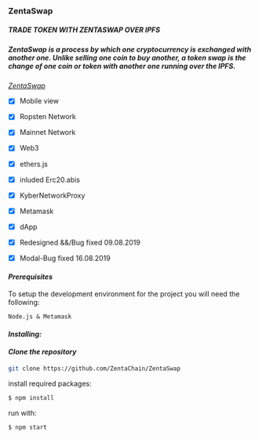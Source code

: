 ### ZentaSwap 

##### *TRADE TOKEN WITH ZENTASWAP OVER IPFS*

##### *ZentaSwap is a process by which one cryptocurrency is exchanged with another one. Unlike selling one coin to buy another, a token swap is the change of one coin or token with another one running over the IPFS.*


*[ZentaSwap](https://www.zentachain.io/zentaswap/)*


- [x] Mobile view

- [x] Ropsten Network

- [x] Mainnet Network

- [x] Web3

- [x] ethers.js

- [x] inluded Erc20.abis

- [x] KyberNetworkProxy

- [x] Metamask

- [x] dApp

- [x] Redesigned &&/Bug fixed 09.08.2019

- [x] Modal-Bug fixed 16.08.2019

#### *Prerequisites*

To setup the development environment for the project you will need the following:
````
Node.js & Metamask
````
#### *Installing:*

#### *Clone the repository*
```sh
git clone https://github.com/ZentaChain/ZentaSwap
````
install required packages:
````sh
$ npm install
````
run with:
````sh
$ npm start 
````
